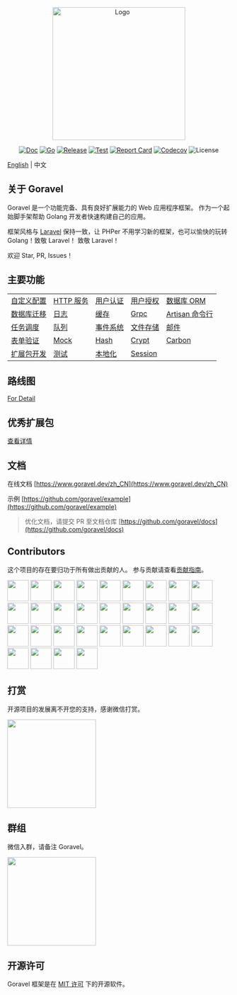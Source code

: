 <div align="center">

<img src="/logo.png" width="300" alt="Logo">

[![Doc](https://pkg.go.dev/badge/github.com/goravel/framework)](https://pkg.go.dev/github.com/goravel/framework)
[![Go](https://img.shields.io/github/go-mod/go-version/goravel/framework)](https://go.dev/)
[![Release](https://img.shields.io/github/release/goravel/framework.svg)](https://github.com/goravel/framework/releases)
[![Test](https://github.com/goravel/framework/actions/workflows/test.yml/badge.svg)](https://github.com/goravel/framework/actions)
[![Report Card](https://goreportcard.com/badge/github.com/goravel/framework)](https://goreportcard.com/report/github.com/goravel/framework)
[![Codecov](https://codecov.io/gh/goravel/framework/branch/master/graph/badge.svg)](https://codecov.io/gh/goravel/framework)
![License](https://img.shields.io/github/license/goravel/framework)

</div>

[English](../README.md) | 中文

## 关于 Goravel

Goravel 是一个功能完备、具有良好扩展能力的 Web 应用程序框架。 作为一个起始脚手架帮助 Golang 开发者快速构建自己的应用。

框架风格与 [Laravel](https://github.com/laravel/laravel) 保持一致，让 PHPer 不用学习新的框架，也可以愉快的玩转 Golang！致敬 Laravel！ 致敬 Laravel！

欢迎 Star, PR, Issues！

## 主要功能

|                                                       |                                         |                                              |                                             |                                                         |
| ----------------------------------------------------- | --------------------------------------- | -------------------------------------------- | ------------------------------------------- | ------------------------------------------------------- |
| [自定义配置](/zh_CN/getting-started/configuration.md)      | [HTTP 服务](/zh_CN/the-basics/routing.md) | [用户认证](/zh_CN/security/authentication.md)    | [用户授权](/zh_CN/security/authorization.md)    | [数据库 ORM](/zh_CN/orm/getting-started.md)                |
| [数据库迁移](/zh_CN/database/migrations.md)                | [日志](/the-basics/logging.md)            | [缓存](/digging-deeper/cache.md)               | [Grpc](/the-basics/grpc.md)                 | [Artisan 命令行](/zh_CN/digging-deeper/artisan-console.md) |
| [任务调度](/zh_CN/digging-deeper/task-scheduling.md)      | [队列](/zh_CN/digging-deeper/queues.md)   | [事件系统](/zh_CN/digging-deeper/event.md)       | [文件存储](/zh_CN/digging-deeper/filesystem.md) | [邮件](/zh_CN/digging-deeper/mail.md)                     |
| [表单验证](/zh_CN/the-basics/validation.md)               | [Mock](/zh_CN/testing/mock.md)          | [Hash](/zh_CN/security/hashing.md)           | [Crypt](/zh_CN/security/encryption.md)      | [Carbon](/zh_CN/digging-deeper/helpers.md)              |
| [扩展包开发](/zh_CN/digging-deeper/package-development.md) | [测试](/zh_CN/testing/getting-started.md) | [本地化](/zh_CN/digging-deeper/localization.md) | [Session](/zh_CN/the-basics/session.md)     |                                                         |

## 路线图

[For Detail](https://github.com/goravel/goravel/issues?q=is%3Aissue+is%3Aopen)

## 优秀扩展包

[查看详情](getting-started/packages.md)

## 文档

在线文档 [https://www.goravel.dev/zh_CN](https://www.goravel.dev/zh_CN)

示例 [https://github.com/goravel/example](https://github.com/goravel/example)

> 优化文档，请提交 PR 至文档仓库 [https://github.com/goravel/docs](https://github.com/goravel/docs)

## Contributors

这个项目的存在要归功于所有做出贡献的人。 参与贡献请查看[贡献指南](getting-started/contributions.md)。

<a href="https://github.com/hwbrzzl" target="_blank"><img src="https://avatars.githubusercontent.com/u/24771476?v=4" width="48" height="48"></a> <a href="https://github.com/DevHaoZi" target="_blank"><img src="https://avatars.githubusercontent.com/u/115467771?v=4" width="48" height="48"></a> <a href="https://github.com/kkumar-gcc" target="_blank"><img src="https://avatars.githubusercontent.com/u/84431594?v=4" width="48" height="48"></a> <a href="https://github.com/almas-x" target="_blank"><img src="https://avatars.githubusercontent.com/u/9382335?v=4" width="48" height="48"></a> <a href="https://github.com/merouanekhalili" target="_blank"><img src="https://avatars.githubusercontent.com/u/1122628?v=4" width="48" height="48"></a> <a href="https://github.com/hongyukeji" target="_blank"><img src="https://avatars.githubusercontent.com/u/23145983?v=4" width="48" height="48"></a> <a href="https://github.com/sidshrivastav" target="_blank"><img src="https://avatars.githubusercontent.com/u/28773690?v=4" width="48" height="48"></a> <a href="https://github.com/Juneezee" target="_blank"><img src="https://avatars.githubusercontent.com/u/20135478?v=4" width="48" height="48"></a> <a href="https://github.com/dragoonchang" target="_blank"><img src="https://avatars.githubusercontent.com/u/1432336?v=4" width="48" height="48"></a> <a href="https://github.com/dhanusaputra" target="_blank"><img src="https://avatars.githubusercontent.com/u/35093673?v=4" width="48" height="48"></a> <a href="https://github.com/mauri870" target="_blank"><img src="https://avatars.githubusercontent.com/u/10168637?v=4" width="48" height="48"></a> <a href="https://github.com/Marian0" target="_blank"><img src="https://avatars.githubusercontent.com/u/624592?v=4" width="48" height="48"></a> <a href="https://github.com/ahmed3mar" target="_blank"><img src="https://avatars.githubusercontent.com/u/12982325?v=4" width="48" height="48"></a> <a href="https://github.com/flc1125" target="_blank"><img src="https://avatars.githubusercontent.com/u/14297703?v=4" width="48" height="48"></a> <a href="https://github.com/zzpwestlife" target="_blank"><img src="https://avatars.githubusercontent.com/u/12382180?v=4" width="48" height="48"></a> <a href="https://github.com/juantarrel" target="_blank"><img src="https://avatars.githubusercontent.com/u/7213379?v=4" width="48" height="48"></a> <a href="https://github.com/Kamandlou" target="_blank"><img src="https://avatars.githubusercontent.com/u/77993374?v=4" width="48" height="48"></a> <a href="https://github.com/livghit" target="_blank"><img src="https://avatars.githubusercontent.com/u/108449432?v=4" width="48" height="48"></a> <a href="https://github.com/jeff87218" target="_blank"><img src="https://avatars.githubusercontent.com/u/29706585?v=4" width="48" height="48"></a> <a href="https://github.com/shayan-yousefi" target="_blank"><img src="https://avatars.githubusercontent.com/u/19957980?v=4" width="48" height="48"></a> <a href="https://github.com/zxdstyle" target="_blank"><img src="https://avatars.githubusercontent.com/u/38398954?v=4" width="48" height="48"></a> <a href="https://github.com/milwad-dev" target="_blank"><img src="https://avatars.githubusercontent.com/u/98118400?v=4" width="48" height="48"></a> <a href="https://github.com/mdanialr" target="_blank"><img src="https://avatars.githubusercontent.com/u/48054961?v=4" width="48" height="48"></a> <a href="https://github.com/KlassnayaAfrodita" target="_blank"><img src="https://avatars.githubusercontent.com/u/113383200?v=4" width="48" height="48"></a> <a href="https://github.com/YlanzinhoY" target="_blank"><img src="https://avatars.githubusercontent.com/u/102574758?v=4" width="48" height="48"></a> <a href="https://github.com/gouguoyin" target="_blank"><img src="https://avatars.githubusercontent.com/u/13517412?v=4" width="48" height="48"></a> <a href="https://github.com/dzham" target="_blank"><img src="https://avatars.githubusercontent.com/u/10853451?v=4" width="48" height="48"></a> <a href="https://github.com/praem90" target="_blank"><img src="https://avatars.githubusercontent.com/u/6235720?v=4" width="48" height="48"></a> <a href="https://github.com/vendion" target="_blank"><img src="https://avatars.githubusercontent.com/u/145018?v=4" width="48" height="48"></a> <a href="https://github.com/tzsk" target="_blank"><img src="https://avatars.githubusercontent.com/u/13273787?v=4" width="48" height="48"></a> <a href="https://github.com/ycb1986" target="_blank"><img src="https://avatars.githubusercontent.com/u/12908032?v=4" width="48" height="48"></a>

## 打赏

开源项目的发展离不开您的支持，感谢微信打赏。

<p align="left"><img src="/reward.png" width="200"></p>

## 群组

微信入群，请备注 Goravel。

<p align="left"><img src="/wechat.jpg" width="200"></p>

## 开源许可

Goravel 框架是在 [MIT 许可](https://opensource.org/licenses/MIT) 下的开源软件。
